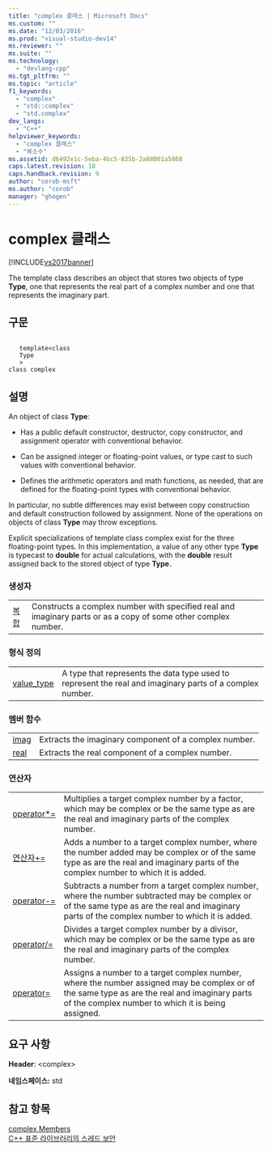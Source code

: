 ```yaml
---
title: "complex 클래스 | Microsoft Docs"
ms.custom: ""
ms.date: "12/03/2016"
ms.prod: "visual-studio-dev14"
ms.reviewer: ""
ms.suite: ""
ms.technology: 
  - "devlang-cpp"
ms.tgt_pltfrm: ""
ms.topic: "article"
f1_keywords: 
  - "complex"
  - "std::complex"
  - "std.complex"
dev_langs: 
  - "C++"
helpviewer_keywords: 
  - "complex 클래스"
  - "복소수"
ms.assetid: d6492e1c-5eba-4bc5-835b-2a88001a5868
caps.latest.revision: 18
caps.handback.revision: 9
author: "corob-msft"
ms.author: "corob"
manager: "ghogen"
---
```

# complex 클래스
[!INCLUDE[vs2017banner](../assembler/inline/includes/vs2017banner.md)]

The template class describes an object that stores two objects of type **Type**, one that represents the real part of a complex number and one that represents the imaginary part.  
  
## 구문  
  
```  
  
   template<class   
   Type  
   >  
class complex  
```  
  
## 설명  
 An object of class **Type**:  
  
-   Has a public default constructor, destructor, copy constructor, and assignment operator with conventional behavior.  
  
-   Can be assigned integer or floating\-point values, or type cast to such values with conventional behavior.  
  
-   Defines the arithmetic operators and math functions, as needed, that are defined for the floating\-point types with conventional behavior.  
  
 In particular, no subtle differences may exist between copy construction and default construction followed by assignment.  None of the operations on objects of class **Type** may throw exceptions.  
  
 Explicit specializations of template class complex exist for the three floating\-point types.  In this implementation, a value of any other type **Type** is typecast to **double** for actual calculations, with the **double** result assigned back to the stored object of type **Type**`.`  
  
### 생성자  
  
|||  
|-|-|  
|[복합](../Topic/complex::complex.md)|Constructs a complex number with specified real and imaginary parts or as a copy of some other complex number.|  
  
### 형식 정의  
  
|||  
|-|-|  
|[value\_type](../Topic/complex::value_type.md)|A type that represents the data type used to represent the real and imaginary parts of a complex number.|  
  
### 멤버 함수  
  
|||  
|-|-|  
|[imag](../Topic/complex::imag.md)|Extracts the imaginary component of a complex number.|  
|[real](../Topic/complex::real.md)|Extracts the real component of a complex number.|  
  
### 연산자  
  
|||  
|-|-|  
|[operator\*\=](../Topic/complex::operator*=.md)|Multiplies a target complex number by a factor, which may be complex or be the same type as are the real and imaginary parts of the complex number.|  
|[연산자\+\=](../Topic/complex::operator+=.md)|Adds a number to a target complex number, where the number added may be complex or of the same type as are the real and imaginary parts of the complex number to which it is added.|  
|[operator\-\=](../Topic/complex::operator-=1.md)|Subtracts a number from a target complex number, where the number subtracted may be complex or of the same type as are the real and imaginary parts of the complex number to which it is added.|  
|[operator\/\=](../Topic/complex::operator-=2.md)|Divides a target complex number by a divisor, which may be complex or be the same type as are the real and imaginary parts of the complex number.|  
|[operator\=](../Topic/complex::operator=.md)|Assigns a number to a target complex number, where the number assigned may be complex or of the same type as are the real and imaginary parts of the complex number to which it is being assigned.|  
  
## 요구 사항  
 **Header**: \<complex\>  
  
 **네임스페이스:** std  
  
## 참고 항목  
 [complex Members](http://msdn.microsoft.com/ko-kr/d5c4466c-43a0-4817-aca1-9a5d492dae28)   
 [C\+\+ 표준 라이브러리의 스레드 보안](../standard-library/thread-safety-in-the-cpp-standard-library.md)